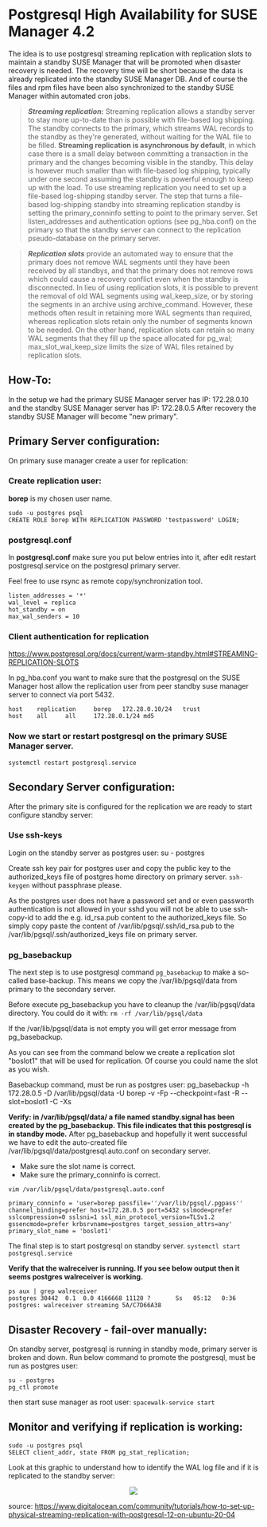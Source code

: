 # Postgresql High Availability for SUSE Manager 4.2
The idea is to use postgresql streaming replication with replication slots to maintain a standby SUSE Manager that will be promoted when disaster recovery is needed. The recovery time will be short because the data is already replicated into the standby SUSE Manager DB. And of course the files and rpm files have been also synchronized to the standby SUSE Manager within automated cron jobs. 

> __*Streaming replication:*__ Streaming replication allows a standby server to stay more up-to-date than is possible with file-based log shipping. The standby connects to the primary, which streams WAL records to the standby as they're generated, without waiting for the WAL file to be filled. __Streaming replication is asynchronous by default__, in which case there is a small delay between committing a transaction in the primary and the changes becoming visible in the standby. This delay is however much smaller than with file-based log shipping, typically under one second assuming the standby is powerful enough to keep up with the load.
To use streaming replication you need to set up a file-based log-shipping standby server. The step that turns a file-based log-shipping standby into streaming replication standby is setting the primary_conninfo setting to point to the primary server. Set listen_addresses and authentication options (see pg_hba.conf) on the primary so that the standby server can connect to the replication pseudo-database on the primary server.

> __*Replication slots*__ provide an automated way to ensure that the primary does not remove WAL segments until they have been received by all standbys, and that the primary does not remove rows which could cause a recovery conflict even when the standby is disconnected.
In lieu of using replication slots, it is possible to prevent the removal of old WAL segments using wal_keep_size, or by storing the segments in an archive using archive_command. However, these methods often result in retaining more WAL segments than required, whereas replication slots retain only the number of segments known to be needed. On the other hand, replication slots can retain so many WAL segments that they fill up the space allocated for pg_wal; max_slot_wal_keep_size limits the size of WAL files retained by replication slots.

## How-To:
In the setup we had the primary SUSE Manager server has IP: 172.28.0.10 and the standby SUSE Manager server has IP: 172.28.0.5
After recovery the standby SUSE Manager will become "new primary".

## Primary Server configuration:
On primary suse manager create a user for replication:
### Create replication user:
__borep__ is my chosen user name.

```
sudo -u postgres psql
CREATE ROLE borep WITH REPLICATION PASSWORD 'testpassword' LOGIN;
```

### postgresql.conf
In __postgresql.conf__ make sure you put below entries into it, after edit restart postgresql.service on the postgresql primary server.

Feel free to use rsync as remote copy/synchronization tool.
```
listen_addresses = '*'
wal_level = replica
hot_standby = on
max_wal_senders = 10
```

### Client authentication for replication
https://www.postgresql.org/docs/current/warm-standby.html#STREAMING-REPLICATION-SLOTS

In pg_hba.conf you want to make sure that the postgresql on the SUSE Manager host allow the replication user from peer standby suse manager server to connect via port 5432.
```
host    replication     borep   172.28.0.10/24   trust
host    all     all     172.28.0.1/24 md5
```

### Now we start or restart postgresql on the primary SUSE Manager server.
```systemctl restart postgresql.service```

## Secondary Server configuration:
After the primary site is configured for the replication we are ready to start configure standby server:
### Use ssh-keys
Login on the standby server as postgres user:
su - postgres

Create ssh key pair for postgres user and copy the public key to the authorized_keys file of postgres home directory on primary server.
```ssh-keygen``` without passphrase please.

As the postgres user does not have a password set and or even passworth authentication is not allowed in your sshd you will not be able to use ssh-copy-id to add the e.g. id_rsa.pub content to the authorized_keys file.
So simply copy paste the content of /var/lib/pgsql/.ssh/id_rsa.pub to the /var/lib/pgsql/.ssh/authorized_keys file on primary server.

### pg_basebackup
The next step is to use postgresql command ```pg_basebackup``` to make a so-called base-backup. This means we copy the /var/lib/pgsql/data from primary to the secondary server.

Before execute pg_basebackup you have to cleanup the /var/lib/pgsql/data directory.
You could do it with:
```rm -rf /var/lib/pgsql/data```

If the /var/lib/pgsql/data is not empty you will get error message from pg_basebackup.

As you can see from the command below we create a replication slot "boslot1" that will be used for replication. Of course you could name the slot as you wish.

Basebackup command, must be run as postgres user:
pg_basebackup -h 172.28.0.5 -D /var/lib/pgsql/data -U borep -v -Fp --checkpoint=fast -R --slot=boslot1 -C -Xs

__Verify: in /var/lib/pgsql/data/ a file named standby.signal has been created by the pg_basebackup. This file indicates that this postgresql is in standby mode.__
After pg_basebackup and hopefully it went successful we have to edit the auto-created file /var/lib/pgsql/data/postgresql.auto.conf on secondary server.
* Make sure the slot name is correct. 
* Make sure the primary_conninfo is correct.

```vim /var/lib/pgsql/data/postgresql.auto.conf```
```
primary_conninfo = 'user=borep passfile=''/var/lib/pgsql/.pgpass'' channel_binding=prefer host=172.28.0.5 port=5432 sslmode=prefer sslcompression=0 sslsni=1 ssl_min_protocol_version=TLSv1.2 gssencmode=prefer krbsrvname=postgres target_session_attrs=any'
primary_slot_name = 'boslot1'

```
The final step is to start postgresql on standby server.
```systemctl start postgresql.service```

__Verify that the walreceiver is running. If you see below output then it seems postgres walreceiver is working.__
```
ps aux | grep walreceiver
postgres 30442  0.1  0.0 4166668 11120 ?       Ss   05:12   0:36 postgres: walreceiver streaming 5A/C7D66A38
```

## Disaster Recovery - fail-over manually:
On standby server, postgresql is running in standby mode, primary server is broken and down.
Run below command to promote the postgresql, must be run as postgres user:

```
su - postgres
pg_ctl promote
```

then start suse manager as root user:
```spacewalk-service start```


## Monitor and verifying if replication is working:
```
sudo -u postgres psql
SELECT client_addr, state FROM pg_stat_replication;
```
Look at this graphic to understand how to identify the WAL log file and if it is replicated to the standby server:
<p align="center">
<img src="verify-wal-lsn.svg">
</p>

source: https://www.digitalocean.com/community/tutorials/how-to-set-up-physical-streaming-replication-with-postgresql-12-on-ubuntu-20-04
